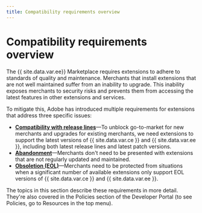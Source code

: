 ```yaml
---
title: Compatibility requirements overview
---
```


# Compatibility requirements overview

The {{ site.data.var.ee}} Marketplace requires extensions to adhere to standards of quality and maintenance. Merchants that install extensions that are not well maintained suffer from an inability to upgrade. This inability exposes merchants to security risks and prevents them from accessing the latest features in other extensions and services.

To mitigate this, Adobe has introduced multiple requirements for extensions that address three specific issues:

-  [**Compatibility with release lines**](../../compatibility/releases/)—To unblock go-to-market for new merchants and upgrades for existing merchants, we need extensions to support the latest versions of {{ site.data.var.ce }} and {{ site.data.var.ee }}, including both latest release lines and latest patch versions.
-  [**Abandonment**](../../compatibility/abandoned-extensions/)—Merchants don't need to be presented with extensions that are not regularly updated and maintained.
-  [**Obsoletion (EOL)**](../../compatibility/obsolete-extensions/)—Merchants need to be protected from situations when a significant number of available extensions only support EOL versions of {{ site.data.var.ce }} and {{ site.data.var.ee }}.

The topics in this section describe these requirements in more detail. They're also covered in the Policies section of the Developer Portal (to see Policies, go to Resources in the top menu).
